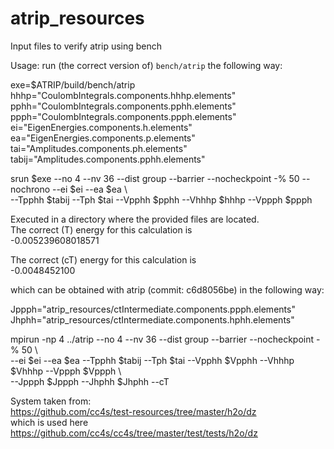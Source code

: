# atrip_resources
Input files to verify atrip using bench

Usage: run (the correct version of) ```bench/atrip``` the following way:

exe=$ATRIP/build/bench/atrip \
hhhp="CoulombIntegrals.components.hhhp.elements" \
pphh="CoulombIntegrals.components.pphh.elements" \
ppph="CoulombIntegrals.components.ppph.elements" \
ei="EigenEnergies.components.h.elements" \
ea="EigenEnergies.components.p.elements" \
tai="Amplitudes.components.ph.elements" \
tabij="Amplitudes.components.pphh.elements"

srun $exe --no 4 --nv 36 --dist group --barrier --nocheckpoint -% 50 --nochrono --ei $ei --ea $ea \\ \
          --Tpphh $tabij --Tph $tai --Vpphh $pphh --Vhhhp $hhhp --Vppph $ppph 

Executed in a directory where the provided files are located. \
The correct (T) energy for this calculation is \
-0.005239608018571

The correct (cT) energy for this calculation is \
-0.0048452100

which can be obtained with atrip (commit: c6d8056be) in the following way:

Jppph="atrip_resources/ctIntermediate.components.ppph.elements"
Jhphh="atrip_resources/ctIntermediate.components.hphh.elements"

mpirun -np 4 ../atrip --no 4 --nv 36 --dist group --barrier --nocheckpoint -% 50 \\ \
       --ei $ei --ea $ea --Tpphh $tabij --Tph $tai --Vpphh $Vpphh --Vhhhp $Vhhhp --Vppph $Vppph \\ \
       --Jppph $Jppph --Jhphh $Jhphh --cT


System taken from: \
https://github.com/cc4s/test-resources/tree/master/h2o/dz \
which is used here \
https://github.com/cc4s/cc4s/tree/master/test/tests/h2o/dz
